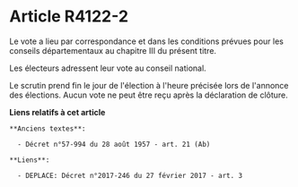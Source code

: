 # Article R4122-2

Le vote a lieu par correspondance et dans les conditions prévues pour les conseils départementaux au chapitre III du présent
titre.

Les électeurs adressent leur vote au conseil national.

Le scrutin prend fin le jour de l'élection à l'heure précisée lors de l'annonce des élections. Aucun vote ne peut être reçu
après la déclaration de clôture.

**Liens relatifs à cet article**

	**Anciens textes**:

	  - Décret n°57-994 du 28 août 1957 - art. 21 (Ab)

	**Liens**:

	  - DEPLACE: Décret n°2017-246 du 27 février 2017 - art. 3
